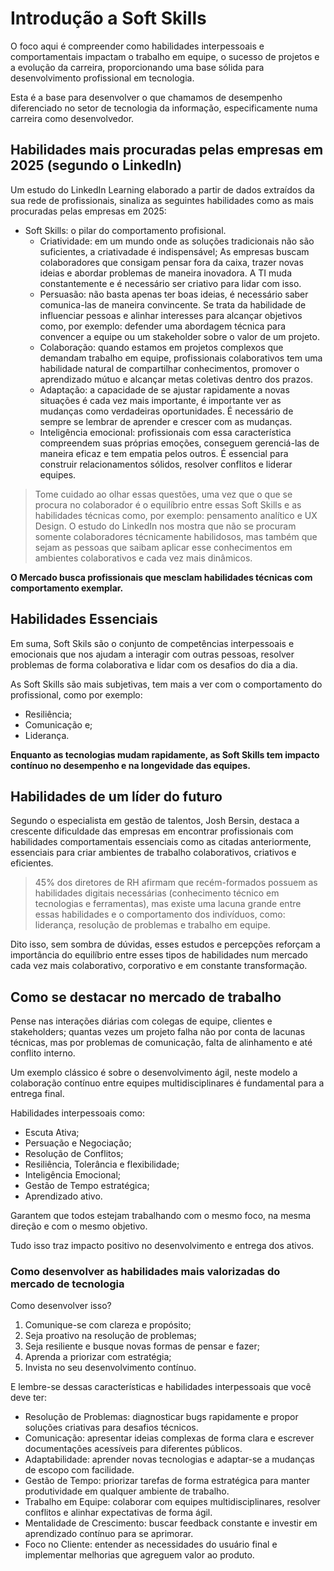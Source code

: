 # Introdução a Soft Skills

O foco aqui é compreender como habilidades interpessoais e comportamentais
impactam o trabalho em equipe, o sucesso de projetos e a evolução da carreira,
proporcionando uma base sólida para desenvolvimento profissional em tecnologia.

Esta é a base para desenvolver o que chamamos de desempenho diferenciado no
setor de tecnologia da informação, especificamente numa carreira como
desenvolvedor.

## Habilidades mais procuradas pelas empresas em 2025 (segundo o LinkedIn)

Um estudo do LinkedIn Learning elaborado a partir de dados extraídos da sua rede
de profissionais, sinaliza as seguintes habilidades como as mais procuradas
pelas empresas em 2025:

- Soft Skills: o pilar do comportamento profisional.
  - Criatividade: em um mundo onde as soluções tradicionais não são suficientes,
  a criativadade é indispensável; As empresas buscam colaboradores que consigam
  pensar fora da caixa, trazer novas ideias e abordar problemas de maneira
  inovadora. A TI muda constantemente e é necessário ser criativo para lidar com
  isso.
  - Persuasão: não basta apenas ter boas ideias, é necessário saber comunica-las
  de maneira convincente. Se trata da habilidade de influenciar pessoas e alinhar
  interesses para alcançar objetivos como, por exemplo: defender uma abordagem
  técnica para convencer a equipe ou um stakeholder sobre o valor de um projeto.
  - Colaboração: quando estamos em projetos complexos que demandam trabalho em
  equipe, profissionais colaborativos tem uma habilidade natural de compartilhar
  conhecimentos, promover o aprendizado mútuo e alcançar metas coletivas dentro
  dos prazos.
  - Adaptação: a capacidade de se ajustar rapidamente a novas situações é cada
  vez mais importante, é importante ver as mudanças como verdadeiras oportunidades.
  É necessário de sempre se lembrar de aprender e crescer com as mudanças.
  - Inteligência emocional: profissionais com essa característica compreendem
  suas próprias emoções, conseguem gerenciá-las de maneira eficaz e tem empatia
  pelos outros. É essencial para construir relacionamentos sólidos, resolver
  conflitos e liderar equipes.

> Tome cuidado ao olhar essas questões, uma vez que o que se procura no
> colaborador é o equilíbrio entre essas Soft Skills e as habilidades técnicas
> como, por exemplo: pensamento analítico e UX Design. O estudo do LinkedIn nos
> mostra que não se procuram somente colaboradores técnicamente habilidosos, mas
> também que sejam as pessoas que saibam aplicar esse conhecimentos em ambientes
> colaborativos e cada vez mais dinâmicos.

**O Mercado busca profissionais que mesclam habilidades técnicas com
comportamento exemplar.**

## Habilidades Essenciais

Em suma, Soft Skils são o conjunto de competências interpessoais e emocionais que
nos ajudam a interagir com outras pessoas, resolver problemas de forma colaborativa
e lidar com os desafios do dia a dia.

As Soft Skills são mais subjetivas, tem mais a ver com o comportamento do
profissional, como por exemplo:

- Resiliência;
- Comunicação e;
- Liderança.

**Enquanto as tecnologias mudam rapidamente, as Soft Skills tem impacto contínuo
no desempenho e na longevidade das equipes.**

## Habilidades de um líder do futuro

Segundo o especialista em gestão de talentos, Josh Bersin, destaca a crescente
dificuldade das empresas em encontrar profissionais com habilidades
comportamentais essenciais como as citadas anteriormente, essenciais para criar
ambientes de trabalho colaborativos, criativos e eficientes.

> 45% dos diretores de RH afirmam que recém-formados possuem as habilidades
> digitais necessárias (conhecimento técnico em tecnologias e ferramentas),
> mas existe uma lacuna grande entre essas habilidades e o comportamento dos
> indivíduos, como: liderança, resolução de problemas e trabalho em equipe.

Dito isso, sem sombra de dúvidas, esses estudos e percepções reforçam a
importância do equilíbrio entre esses tipos de habilidades num mercado cada vez
mais colaborativo, corporativo e em constante transformação.

## Como se destacar no mercado de trabalho

Pense nas interações diárias com colegas de equipe, clientes e stakeholders;
quantas vezes um projeto falha não por conta de lacunas técnicas, mas por
problemas de comunicação, falta de alinhamento e até conflito interno.

Um exemplo clássico é sobre o desenvolvimento ágil, neste modelo a colaboração
contínuo entre equipes multidisciplinares é fundamental para a entrega final.

Habilidades interpessoais como:

- Escuta Ativa;
- Persuação e Negociação;
- Resolução de Conflitos;
- Resiliência, Tolerância e flexibilidade;
- Inteligência Emocional;
- Gestão de Tempo estratégica;
- Aprendizado ativo.

Garantem que todos estejam trabalhando com o mesmo foco, na mesma direção e com
o mesmo objetivo.

Tudo isso traz impacto positivo no desenvolvimento e entrega dos ativos.

### Como desenvolver as habilidades mais valorizadas do mercado de tecnologia

Como desenvolver isso?

1. Comunique-se com clareza e propósito;
2. Seja proativo na resolução de problemas;
3. Seja resiliente e busque novas formas de pensar e fazer;
4. Aprenda a priorizar com estratégia;
5. Invista no seu desenvolvimento contínuo.

E lembre-se dessas características e habilidades interpessoais que você deve ter:

- Resolução de Problemas: diagnosticar bugs rapidamente e propor soluções
criativas para desafios técnicos.
- Comunicação: apresentar ideias complexas de forma clara e escrever
documentações acessíveis para diferentes públicos.
- Adaptabilidade: aprender novas tecnologias e adaptar-se a mudanças de escopo
com facilidade.
- Gestão de Tempo: priorizar tarefas de forma estratégica para manter
produtividade em qualquer ambiente de trabalho.
- Trabalho em Equipe: colaborar com equipes multidisciplinares, resolver
conflitos e alinhar expectativas de forma ágil.
- Mentalidade de Crescimento: buscar feedback constante e investir em
aprendizado contínuo para se aprimorar.
- Foco no Cliente: entender as necessidades do usuário final e implementar
melhorias que agreguem valor ao produto.